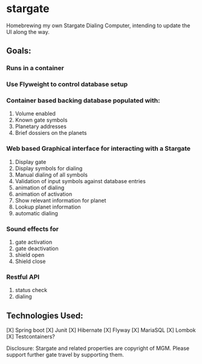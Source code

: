 # stargate
Homebrewing my own Stargate Dialing Computer, intending to update the UI along the way.

## Goals:
### Runs in a container

### Use Flyweight to control database setup

### Container based backing database populated with:
 1. Volume enabled
 2. Known gate symbols
 3. Planetary addresses
 4. Brief dossiers on the planets

### Web based Graphical interface for interacting with a Stargate
  1. Display gate
  2. Display symbols for dialing
  3. Manual dialing of all symbols
  4. Validation of input symbols against database entries
  5. animation of dialing
  6. animation of activation
  7. Show relevant information for planet
  8. Lookup planet information
  8. automatic dialing 

### Sound effects for 
  1. gate activation
  2. gate deactivation
  3. shield open
  4. Shield close

### Restful API
  1. status check
  2. dialing
  
## Technologies Used:
[X] Spring boot
[X] Junit
[X] Hibernate
[X] Flyway
[X] MariaSQL
[X] Lombok
[X] Testcontainers?

Disclosure:
Stargate and related properties are copyright of MGM. Please support further gate travel by
supporting them.